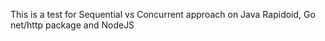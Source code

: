 This is a test for Sequential vs Concurrent approach on Java Rapidoid, Go net/http package and NodeJS
